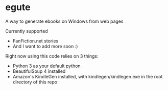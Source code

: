 egute
=====

A way to generate ebooks on Windows from web pages

Currently supported
* FanFiction.net stories
* And I want to add more soon :)

Right now using this code relies on 3 things:

* Python 3 as your default python
* BeautifulSoup 4 installed
* Amazon's KindleGen installed, with kindlegen/kindlegen.exe in the root directory of this repo
